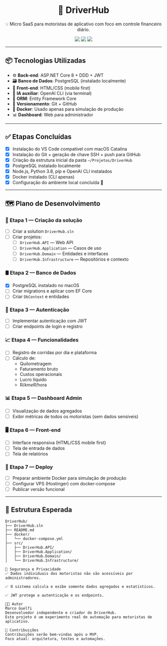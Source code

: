 <h1 align="center">🚗 DriverHub</h1>
<p align="center">💡 Micro SaaS para motoristas de aplicativo com foco em controle financeiro diário.</p>

<p align="center">
  <img src="https://img.shields.io/badge/status-em%20desenvolvimento-yellow?style=for-the-badge"/>
  <img src="https://img.shields.io/badge/versão-.NET%208.0-blueviolet?style=for-the-badge"/>
  <img src="https://img.shields.io/badge/postgresql-rodando%20local-blue?style=for-the-badge"/>
</p>

---

## 📦 Tecnologias Utilizadas

- ⚙️ **Back-end**: ASP.NET Core 8 + DDD + JWT
- 🗃️ **Banco de Dados**: PostgreSQL (instalado localmente)
- 🎨 **Front-end**: HTML/CSS (mobile first)
- 🧠 **IA auxiliar**: OpenAI CLI (via terminal)
- 🐘 **ORM**: Entity Framework Core
- 🐙 **Versionamento**: Git + GitHub
- 🐳 **Docker**: Usado apenas para simulação de produção
- 📊 **Dashboard**: Web para administrador

---

## ✅ Etapas Concluídas

- [x] Instalação do VS Code compatível com macOS Catalina
- [x] Instalação do Git + geração de chave SSH + push para GitHub
- [x] Criação da estrutura inicial da pasta `~/Projetos/DriverHub`
- [x] PostgreSQL instalado localmente
- [x] Node.js, Python 3.8, pip e OpenAI CLI instalados
- [x] Docker instalado (CLI apenas)
- [x] Configuração do ambiente local concluída 🎉

---

## 🗺️ Plano de Desenvolvimento

### 🔧 Etapa 1 — Criação da solução

- [ ] Criar a solution `DriverHub.sln`
- [ ] Criar projetos:
  - [ ] `DriverHub.API` — Web API
  - [ ] `DriverHub.Application` — Casos de uso
  - [ ] `DriverHub.Domain` — Entidades e interfaces
  - [ ] `DriverHub.Infrastructure` — Repositórios e contexto

### 🛢️ Etapa 2 — Banco de Dados

- [x] PostgreSQL instalado no macOS
- [ ] Criar migrations e aplicar com EF Core
- [ ] Criar `DbContext` e entidades

### 🔐 Etapa 3 — Autenticação

- [ ] Implementar autenticação com JWT
- [ ] Criar endpoints de login e registro

### 📈 Etapa 4 — Funcionalidades

- [ ] Registro de corridas por dia e plataforma
- [ ] Cálculo de:
  - Quilometragem
  - Faturamento bruto
  - Custos operacionais
  - Lucro líquido
  - R$/km e R$/hora

### 📊 Etapa 5 — Dashboard Admin

- [ ] Visualização de dados agregados
- [ ] Exibir métricas de todos os motoristas (sem dados sensíveis)

### 🖥️ Etapa 6 — Front-end

- [ ] Interface responsiva (HTML/CSS mobile first)
- [ ] Tela de entrada de dados
- [ ] Tela de relatórios

### 🚀 Etapa 7 — Deploy

- [ ] Preparar ambiente Docker para simulação de produção
- [ ] Configurar VPS (Hostinger) com docker-compose
- [ ] Publicar versão funcional

---

## 🧱 Estrutura Esperada

```shell
DriverHub/
├── DriverHub.sln
├── README.md
├── docker/
│   └── docker-compose.yml
├── src/
│   ├── DriverHub.API/
│   ├── DriverHub.Application/
│   ├── DriverHub.Domain/
│   └── DriverHub.Infrastructure/

🔐 Segurança e Privacidade
✅ Dados individuais dos motoristas não são acessíveis por administradores.

✅ O sistema calcula e exibe somente dados agregados e estatísticos.

✅ JWT protege a autenticação e os endpoints.

👨‍💻 Autor
Marco Guelfi
Desenvolvedor independente e criador do DriverHub.
Este projeto é um experimento real de automação para motoristas de aplicativo.

🌱 Contribuições
Contribuições serão bem-vindas após o MVP.
Foco atual: arquitetura, testes e automações.